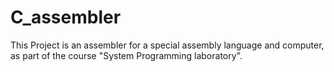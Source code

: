 # C_assembler
This Project is an assembler for a special assembly language and computer, as part of the course "System Programming laboratory".




